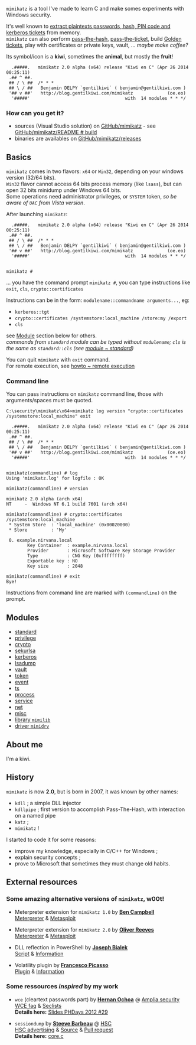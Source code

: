 `mimikatz` is a tool I've made to learn C and make somes experiments with Windows security.

It's well known to [extract plaintexts passwords, hash, PIN code and kerberos tickets](module-~-sekurlsa) from memory.  
`mimikatz` can also perform [pass-the-hash](module-~-sekurlsa#pth), [pass-the-ticket](module-~-kerberos#ptt), build [Golden tickets](module-~-kerberos#golden), play with certificates or private keys, vault, ... _maybe make coffee?_

Its symbol/icon is a **kiwi**, sometimes the **animal**, but mostly the **fruit**!
```
  .#####.   mimikatz 2.0 alpha (x64) release "Kiwi en C" (Apr 26 2014 00:25:11)
 .## ^ ##.
 ## / \ ##  /* * *
 ## \ / ##   Benjamin DELPY `gentilkiwi` ( benjamin@gentilkiwi.com )
 '## v ##'   http://blog.gentilkiwi.com/mimikatz             (oe.eo)
  '#####'                                    with  14 modules * * */
```
### How can you get it?
* sources (Visual Studio solution) on [GitHub/mimikatz](../) - see [GitHub/mimikatz/README # build](../blob/master/README.md#build)
* binaries are availables on [GitHub/mimikatz/releases](../releases/latest)

## Basics
`mimikatz` comes in two flavors: `x64` or `Win32`, depending on your windows version (32/64 bits).  
`Win32` flavor cannot access 64 bits process memory (like `lsass`), but can open 32 bits minidump under Windows 64 bits.  
Some operations need administrator privileges, or `SYSTEM` token, _so be aware of `UAC` from Vista version_.

After launching `mimikatz`:
```
  .#####.   mimikatz 2.0 alpha (x64) release "Kiwi en C" (Apr 26 2014 00:25:11)
 .## ^ ##.
 ## / \ ##  /* * *
 ## \ / ##   Benjamin DELPY `gentilkiwi` ( benjamin@gentilkiwi.com )
 '## v ##'   http://blog.gentilkiwi.com/mimikatz             (oe.eo)
  '#####'                                    with  14 modules * * */


mimikatz #
````
... you have the command prompt `mimikatz #`, you can type instructions like `exit`, `cls`, `crypto::certificates`

Instructions can be in the form: `modulename::commandname arguments...`, eg:
 * `kerberos::tgt`
 * `crypto::certificates /systemstore:local_machine /store:my /export`
 * `cls`

see [Module](#modules) section below for others.  
_commands from `standard` module can be typed without `modulename`; `cls` is the same as `standard::cls` (see [module ~ standard](module-~-standard))_

You can quit `mimikatz` with `exit` command.  
For remote execution, see [howto ~ remote execution](howto-~-remote-execution)

### Command line
You can pass instructions on `mimikatz` command line, those with arguments/spaces must be quoted.

```
C:\security\mimikatz\x64>mimikatz log version "crypto::certificates /systemstore:local_machine" exit

  .#####.   mimikatz 2.0 alpha (x64) release "Kiwi en C" (Apr 26 2014 00:25:11)
 .## ^ ##.
 ## / \ ##  /* * *
 ## \ / ##   Benjamin DELPY `gentilkiwi` ( benjamin@gentilkiwi.com )
 '## v ##'   http://blog.gentilkiwi.com/mimikatz             (oe.eo)
  '#####'                                    with  14 modules * * */


mimikatz(commandline) # log
Using 'mimikatz.log' for logfile : OK

mimikatz(commandline) # version

mimikatz 2.0 alpha (arch x64)
NT     -  Windows NT 6.1 build 7601 (arch x64)

mimikatz(commandline) # crypto::certificates /systemstore:local_machine
 * System Store  : 'local_machine' (0x00020000)
 * Store         : 'My'

 0. example.nirvana.local
        Key Container  : example.nirvana.local
        Provider       : Microsoft Software Key Storage Provider
        Type           : CNG Key (0xffffffff)
        Exportable key : NO
        Key size       : 2048

mimikatz(commandline) # exit
Bye!
```
Instructions from command line are marked with `(commandline)` on the prompt.

## Modules
* [standard](module-~-standard)
* [privilege](module-~-privilege)
* [crypto](module-~-crypto)
* [sekurlsa](module-~-sekurlsa)
* [kerberos](module-~-kerberos)
* [lsadump](module-~-lsadump)
* [vault](module-~-vault)
* [token](module-~-token)
* [event](module-~-event)
* [ts](module-~-ts)
* [process](module-~-process)
* [service](module-~-service)
* [net](module-~-net)
* [misc](module-~-misc)
* [library `mimilib`](library-~-mimilib)
* [driver `mimidrv`](driver-~-mimidrv)

## About me
I'm a kiwi.

## History
`mimikatz` is now **2.0**, but is born in 2007, it was known by other names:
* `kdll` ; a simple DLL injector
* `kdllpipe` ; first version to accomplish Pass-The-Hash, with interaction on a named pipe
* `katz` ;
* `mimikatz` !

I started to code it for some reasons:
* improve my knowledge, especially in C/C++ for Windows ;
* explain security concepts ;
* prove to Microsoft that sometimes they must change old habits.

## External resources
### Some amazing alternative versions of `mimikatz`, w00t!

* Meterpreter extension for `mimikatz 1.0` by **[Ben Campbell](https://twitter.com/Meatballs__)**   
  [Meterpreter](https://github.com/rapid7/meterpreter/tree/master/source/extensions/mimikatz) & [Metasploit](https://github.com/rapid7/metasploit-framework/tree/master/lib/rex/post/meterpreter/extensions/mimikatz)

* Meterpreter extension for `mimikatz 2.0` by **[Oliver Reeves](https://twitter.com/TheColonial)**  
  [Meterpreter](https://github.com/rapid7/meterpreter/tree/master/source/extensions/kiwi) & [Metasploit](https://github.com/rapid7/metasploit-framework/tree/master/lib/rex/post/meterpreter/extensions/kiwi)

* DLL reflection in PowerShell by **[Joseph Bialek](https://twitter.com/JosephBialek)**  
  [Script](https://github.com/clymb3r/PowerShell/tree/master/Invoke-Mimikatz) & [Information](http://clymb3r.wordpress.com/2013/04/09/modifying-mimikatz-to-be-loaded-using-invoke-reflectivedllinjection-ps1)

* Volatility plugin by **[Francesco Picasso](https://plus.google.com/+francescopicasso)**  
  [Plugin](http://blog.digital-forensics.it/2014/03/et-voila-le-mimikatz-offline.html) & [Information](http://blog.digital-forensics.it/2014/03/mimikatz-offline-addendum_28.html)

### Some ressources _inspired_ by my work
* `wce` (cleartext passwords part) by **[Hernan Ochoa](https://twitter.com/hernano)** @ [Amplia security](http://www.ampliasecurity.com)  
  [WCE faq](http://www.ampliasecurity.com/research/wcefaq.html) & [Seclists](http://seclists.org/fulldisclosure/2013/May/226)  
  **Details here:**  [Slides PHDays 2012 #29](http://fr.slideshare.net/gentilkiwi/mimikatz-phdays/29)

* `sessiondump` by **[Steeve Barbeau](https://twitter.com/steevebarbeau)** @ [HSC](http://www.hsc.fr)  
  [HSC advertising](http://www.hsc.fr/ressources/outils/sessiondump) & [Source](https://github.com/steeve85/metasploit-framework/tree/sessiondump/external/source/meterpreter/source/extensions/sessiondump) & [Pull request](https://github.com/rapid7/metasploit-framework/pull/1750)   
  **Details here:** [core.c](https://github.com/steeve85/metasploit-framework/blob/sessiondump/external/source/meterpreter/source/extensions/sessiondump/core.c)